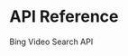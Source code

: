 <!-- 
NavPath: Bing Video Search API
LinkLabel: API Reference
Weight: 10
ExternalLink: https://dev.cognitive.microsoft.com/docs/services/56b43f3ccf5ff8098cef3809
services: cognitive-services
-->

# API Reference
Bing Video Search API
